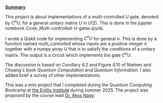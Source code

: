 **<ins> Summary </ins>**

This project is about implementations of a multi-controlled $U$ gate, denoted by $C^n U$, for a general unitary matrix $U$ in $U(2).$ This is done in the jupyter notebook Cicek_Multi-controlled-U-gates.ipynb.

I wrote a Qiskit code for implementing $C^n U$ for general $n$. This is done by a function named <em>multi_controlled</em> whose inputs are a positive integer $n$ together with a numpy array $U$ that is to satisfy the conditions of a unitary matrix. The output is a circuit which implements the gate $C^n U$. 

The discussion is based on Corollary 4.2 and Figure 4.10 of Nielsen and Chuang's book <em>Quantum Computation and Quantum Information</em>. I also added brief a survey of other implementations.  

This was a mini project that I completed during the Quantum Computing Bootcamp at [the Erdős Institute](https://www.erdosinstitute.org/) during summer 2025. The project was proposed by the course lead [Dr. Ákos Nagy](https://akosnagy.com/).
